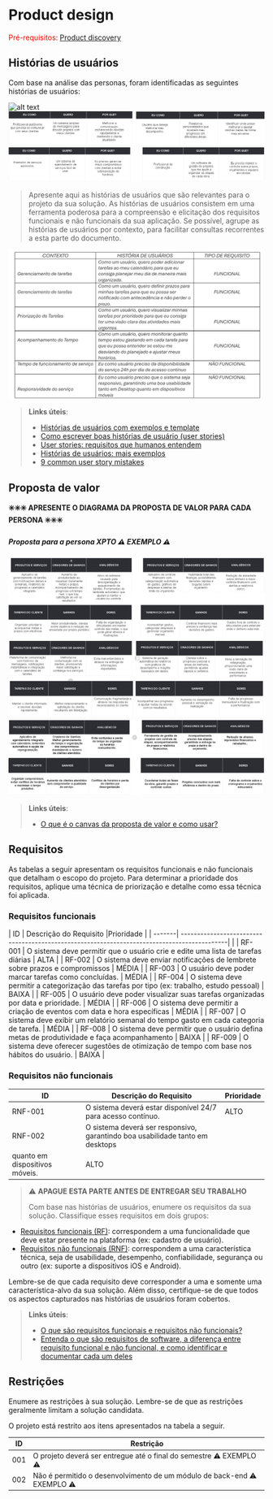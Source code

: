 # Product design

<span style="color:red">Pré-requisitos: <a href="02-Product-discovery.md"> Product discovery</a></span>




## Histórias de usuários

Com base na análise das personas, foram identificadas as seguintes histórias de usuários:

![alt text](<images/Historias de usuário.png>)
![alt text](<images/Historias de usuario 2.png>)
![alt text](<images/Historias de usuario 3.png>)


> Apresente aqui as histórias de usuários que são relevantes para o projeto da sua solução. As histórias de usuários consistem em uma ferramenta poderosa para a compreensão e elicitação dos requisitos funcionais e não funcionais da sua aplicação. Se possível, agrupe as histórias de usuários por contexto, para facilitar consultas recorrentes a esta parte do documento.

![alt text](images/HISTORIADEUSUARIOS.png)


> **Links úteis**:
> - [Histórias de usuários com exemplos e template](https://www.atlassian.com/br/agile/project-management/user-stories)
> - [Como escrever boas histórias de usuário (user stories)](https://medium.com/vertice/como-escrever-boas-users-stories-hist%C3%B3rias-de-usu%C3%A1rios-b29c75043fac)
> - [User stories: requisitos que humanos entendem](https://www.luiztools.com.br/post/user-stories-descricao-de-requisitos-que-humanos-entendem/)
> - [Histórias de usuários: mais exemplos](https://www.reqview.com/doc/user-stories-example.html)
> - [9 common user story mistakes](https://airfocus.com/blog/user-story-mistakes/)


## Proposta de valor

**✳️✳️✳️ APRESENTE O DIAGRAMA DA PROPOSTA DE VALOR PARA CADA PERSONA ✳️✳️✳️**

##### Proposta para a persona XPTO ⚠️ EXEMPLO ⚠️

![alt text](<images/Proposta de valor.png>)
![alt text](<images/Proposta de valor 2.png>)
![alt text](<images/Proposta de valor 3.png>)




> **Links úteis**:
> - [O que é o canvas da proposta de valor e como usar?](https://www.youtube.com/watch?v=Iqb-8Q_eiiA)

## Requisitos

As tabelas a seguir apresentam os requisitos funcionais e não funcionais que detalham o escopo do projeto. Para determinar a prioridade dos requisitos, aplique uma técnica de priorização e detalhe como essa técnica foi aplicada.

### Requisitos funcionais

| ID     | Descrição do Requisito                                                                      |Prioridade |
| -------| --------------------------------------------------------------------------------------------|           |
| RF-001 | O sistema deve permitir que o usuário crie e edite uma lista de tarefas diárias             | ALTA      |
| RF-002 | O sistema deve enviar notificações de lembrete sobre prazos e compromissos                  | MÉDIA     |
| RF-003 | O usuário deve poder marcar tarefas como concluídas.                                        | MÉDIA     |
| RF-004 | O sistema deve permitir a categorização das tarefas por tipo (ex: trabalho, estudo pessoal) | BAIXA     |
| RF-005 | O usuário deve poder visualizar suas tarefas organizadas por data e prioridade.             | MÉDIA     |
| RF-006 | O sistema deve permitir a criação de eventos com data e hora específicas                    | MÉDIA     |
| RF-007 | O sistema deve exibir um relatório semanal do tempo gasto em cada categoria de tarefa.      | MÉDIA     |
| RF-008 | O sistema deve permitir que o usuário defina metas de produtividade e faça acompanhamento   | BAIXA     |
| RF-009 | O sistema deve oferecer sugestões de otimização de tempo com base nos hábitos do usuário.   | BAIXA     |

### Requisitos não funcionais

| ID      | Descrição do Requisito                                                                | Prioridade |
| ------- | ------------------------------------------------------------------------------------- | ---------- |
| RNF-001 | O sistema deverá estar disponível 24/7 para acesso contínuo.                          |  ALTO      |
| RNF-002 | O sistema deverá ser responsivo, garantindo boa usabilidade tanto em desktops
          quanto em dispositivos móveis.                                                          |  ALTO      |

> ⚠️ **APAGUE ESTA PARTE ANTES DE ENTREGAR SEU TRABALHO**
>
> Com base nas histórias de usuários, enumere os requisitos da sua solução. Classifique esses requisitos em dois grupos:

- [Requisitos funcionais
 (RF)](https://pt.wikipedia.org/wiki/Requisito_funcional):
 correspondem a uma funcionalidade que deve estar presente na
  plataforma (ex: cadastro de usuário).
- [Requisitos não funcionais
  (RNF)](https://pt.wikipedia.org/wiki/Requisito_n%C3%A3o_funcional):
  correspondem a uma característica técnica, seja de usabilidade,
  desempenho, confiabilidade, segurança ou outro (ex: suporte a
  dispositivos iOS e Android).

Lembre-se de que cada requisito deve corresponder a uma e somente uma característica-alvo da sua solução. Além disso, certifique-se de que todos os aspectos capturados nas histórias de usuários foram cobertos.

> **Links úteis**:
> - [O que são requisitos funcionais e requisitos não funcionais?](https://codificar.com.br/requisitos-funcionais-nao-funcionais/)
> - [Entenda o que são requisitos de software, a diferença entre requisito funcional e não funcional, e como identificar e documentar cada um deles](https://analisederequisitos.com.br/requisitos-funcionais-e-requisitos-nao-funcionais-o-que-sao/)


## Restrições

Enumere as restrições à sua solução. Lembre-se de que as restrições geralmente limitam a solução candidata.

O projeto está restrito aos itens apresentados na tabela a seguir.

|ID| Restrição                                             |
|--|-------------------------------------------------------|
|001| O projeto deverá ser entregue até o final do semestre ⚠️ EXEMPLO ⚠️ |
|002| Não é permitido o desenvolvimento de um módulo de back-end  ⚠️ EXEMPLO ⚠️  |